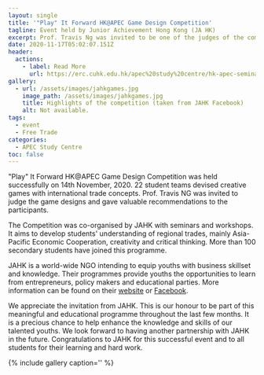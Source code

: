 ```yaml
---
layout: single
title: '"Play" It Forward HK@APEC Game Design Competition'
tagline: Event held by Junior Achievement Hong Kong (JA HK)
excerpt: Prof. Travis Ng was invited to be one of the judges of the competition.
date: 2020-11-17T05:02:07.151Z
header:
  actions:
    - label: Read More
      url: https://erc.cuhk.edu.hk/apec%20study%20centre/hk-apec-seminar-2020/
gallery:
  - url: /assets/images/jahkgames.jpg
    image_path: /assets/images/jahkgames.jpg
    title: Highlights of the competition (taken from JAHK Facebook)
    alt: Not available.
tags:
  - event
  - Free Trade
categories:
  - APEC Study Centre
toc: false
---
```

"Play" It Forward HK@APEC Game Design Competition was held successfully on 14th November, 2020. 22 student teams devised creative games with international trade concepts. Prof. Travis NG was invited to judge the game designs and gave valuable recommendations to the participants. 

The Competition was co-organised by JAHK with seminars and workshops. It aims to develop students' understanding of regional trades, mainly Asia-Pacific Economic Cooperation, creativity and critical thinking. More than 100 secondary students have joined this programme. 

JAHK is a world-wide NGO intending to equip youths with business skillset and knowledge. Their programmes provide youths the opportunities to learn from entrepreneurs, policy makers and educational parties. More information can be found on their [website](http://www.jahk.org) or [Facebook](https://www.facebook.com/JAHONGKONG/).

We appreciate the invitation from JAHK. This is our honour to be part of this meaningful and educational programme throughout the last few months. It is a precious chance to help enhance the knowledge and skills of our talented youths. We look forward to having another partnership with JAHK in the future. Congratulations to JAHK for this successful event and to all students for their learning and hard work.



{% include gallery caption='' %}